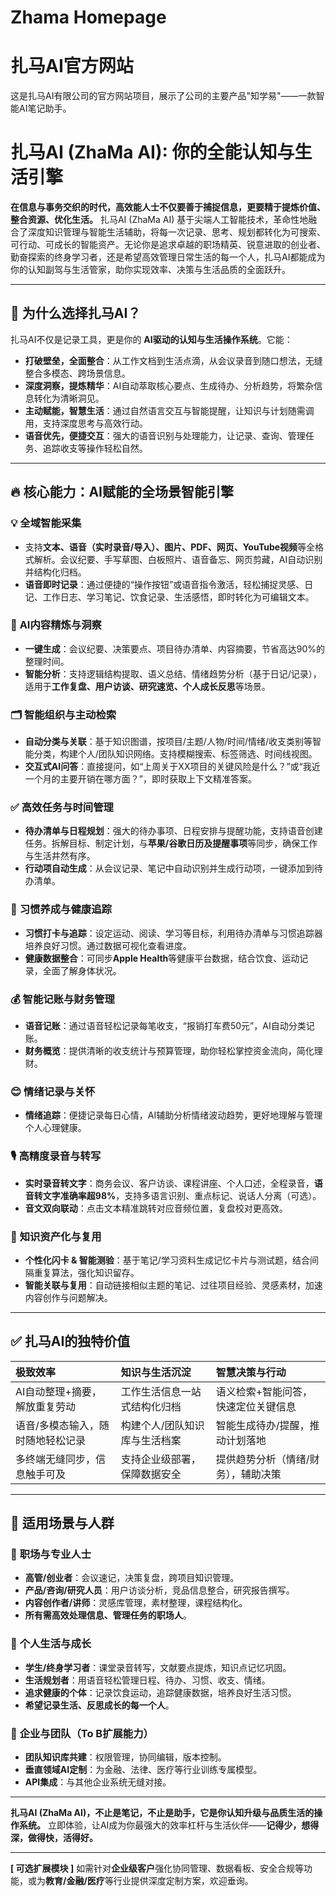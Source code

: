 # Zhama Homepage

# 扎马AI官方网站

这是扎马AI有限公司的官方网站项目，展示了公司的主要产品"知学易"——一款智能AI笔记助手。

# **扎马AI (ZhaMa AI): 你的全能认知与生活引擎**

**在信息与事务交织的时代，高效能人士不仅要善于捕捉信息，更要精于提炼价值、整合资源、优化生活。**
扎马AI (ZhaMa AI) 基于尖端人工智能技术，革命性地融合了深度知识管理与智能生活辅助，将每一次记录、思考、规划都转化为可搜索、可行动、可成长的智能资产。无论你是追求卓越的职场精英、锐意进取的创业者、勤奋探索的终身学习者，还是希望高效管理日常生活的每一个人，扎马AI都能成为你的认知副驾与生活管家，助你实现效率、决策与生活品质的全面跃升。

---

## 🚀 为什么选择扎马AI？

扎马AI不仅是记录工具，更是你的 **AI驱动的认知与生活操作系统**。它能：

-   **打破壁垒，全面整合**：从工作文档到生活点滴，从会议录音到随口想法，无缝整合多模态、跨场景信息。
-   **深度洞察，提炼精华**：AI自动萃取核心要点、生成待办、分析趋势，将繁杂信息转化为清晰洞见。
-   **主动赋能，智慧生活**：通过自然语言交互与智能提醒，让知识与计划随需调用，支持深度思考与高效行动。
-   **语音优先，便捷交互**：强大的语音识别与处理能力，让记录、查询、管理任务、追踪收支等操作轻松自然。

---

## 🔥 核心能力：AI赋能的全场景智能引擎

### 💡 **全域智能采集**
-   支持**文本、语音（实时录音/导入）、图片、PDF、网页、YouTube视频**等全格式解析。会议纪要、手写草图、白板照片、语音备忘、网页剪藏，AI自动识别并结构化归档。
-   **语音即时记录**：通过便捷的“操作按钮”或语音指令激活，轻松捕捉灵感、日记、工作日志、学习笔记、饮食记录、生活感悟，即时转化为可编辑文本。

### 🧠 **AI内容精炼与洞察**
-   **一键生成**：会议纪要、决策要点、项目待办清单、内容摘要，节省高达90%的整理时间。
-   **智能分析**：支持逻辑结构提取、语义总结、情绪趋势分析（基于日记/记录），适用于**工作复盘、用户访谈、研究速览、个人成长反思**等场景。

### 🗂 **智能组织与主动检索**
-   **自动分类与关联**：基于知识图谱，按项目/主题/人物/时间/情绪/收支类别等智能分类，构建个人/团队知识网络。支持模糊搜索、标签筛选、时间线视图。
-   **交互式AI问答**：直接提问，如“上周关于XX项目的关键风险是什么？”或“我近一个月的主要开销在哪方面？”，即时获取上下文精准答案。

### ✅ **高效任务与时间管理**
-   **待办清单与日程规划**：强大的待办事项、日程安排与提醒功能，支持语音创建任务。拆解目标、制定计划，与**苹果/谷歌日历及提醒事项**等同步，确保工作与生活井然有序。
-   **行动项自动生成**：从会议记录、笔记中自动识别并生成行动项，一键添加到待办清单。

### 🌱 **习惯养成与健康追踪**
-   **习惯打卡与追踪**：设定运动、阅读、学习等目标，利用待办清单与习惯追踪器培养良好习惯。通过数据可视化查看进度。
-   **健康数据整合**：可同步**Apple Health**等健康平台数据，结合饮食、运动记录，全面了解身体状况。

### 💰 **智能记账与财务管理**
-   **语音记账**：通过语音轻松记录每笔收支，“报销打车费50元”，AI自动分类记账。
-   **财务概览**：提供清晰的收支统计与预算管理，助你轻松掌控资金流向，简化理财。

### 😊 **情绪记录与关怀**
-   **情绪追踪**：便捷记录每日心情，AI辅助分析情绪波动趋势，更好地理解与管理个人心理健康。

### 🎙 **高精度录音与转写**
-   **实时录音转文字**：商务会议、客户访谈、课程讲座、个人口述，全程录音，**语音转文字准确率超98%**，支持多语言识别、重点标记、说话人分离（可选）。
-   **音文双向联动**：点击文本精准跳转对应音频位置，复盘校对更高效。

### 📌 **知识资产化与复用**
-   **个性化闪卡 & 智能测验**：基于笔记/学习资料生成记忆卡片与测试题，结合间隔重复算法，强化知识留存。
-   **智能关联与复用**：自动链接相似主题的笔记、过往项目经验、灵感素材，加速内容创作与问题解决。

---

## ✅ 扎马AI的独特价值

| **极致效率**                     | **知识与生活沉淀**               | **智慧决策与行动**               |
| :------------------------------- | :------------------------------- | :------------------------------- |
| AI自动整理+摘要，解放重复劳动    | 工作生活信息一站式结构化归档     | 语义检索+智能问答，快速定位关键信息 |
| 语音/多模态输入，随时随地轻松记录 | 构建个人/团队知识库与生活档案    | 智能生成待办/提醒，推动计划落地     |
| 多终端无缝同步，信息触手可及       | 支持企业级部署，保障数据安全     | 提供趋势分析（情绪/财务），辅助决策 |

---

## 🌟 适用场景与人群

### 💼 **职场与专业人士**
-   **高管/创业者**：会议速记，决策复盘，跨项目知识管理。
-   **产品/咨询/研究人员**：用户访谈分析，竞品信息整合，研究报告撰写。
-   **内容创作者/讲师**：灵感库管理，素材整理，课程结构化。
-   **所有需高效处理信息、管理任务的职场人**。

### 🏡 **个人生活与成长**
-   **学生/终身学习者**：课堂录音转写，文献要点提炼，知识点记忆巩固。
-   **生活规划者**：用语音轻松管理日程、待办、习惯、收支、情绪。
-   **追求健康的个体**：记录饮食运动，追踪健康数据，培养良好生活习惯。
-   **希望记录生活、反思成长的每一个人**。

### 🏢 **企业与团队（To B扩展能力）**
-   **团队知识库共建**：权限管理，协同编辑，版本控制。
-   **垂直领域AI定制**：为金融、法律、医疗等行业训练专属模型。
-   **API集成**：与其他企业系统无缝对接。

---

**扎马AI (ZhaMa AI)，不止是笔记，不止是助手，它是你认知升级与品质生活的操作系统。**
立即体验，让AI成为你最强大的效率杠杆与生活伙伴——**记得少，想得深，做得快，活得好。**

---

**[ 可选扩展模块 ]**
如需针对**企业级客户**强化协同管理、数据看板、安全合规等功能，或为**教育/金融/医疗**等行业提供深度定制方案，欢迎垂询。



